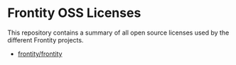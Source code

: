 # Frontity OSS Licenses

This repository contains a summary of all open source licenses used by the different Frontity projects.

- [frontity/frontity](/frontity-frontity.html)
